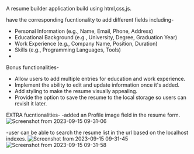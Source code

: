 A resume builder application build using html,css,js. 

have the corresponding fucntionality to add different fields including-

   - Personal Information (e.g., Name, Email, Phone, Address)
   - Educational Background (e.g., University, Degree, Graduation Year)
   - Work Experience (e.g., Company Name, Position, Duration)
   - Skills (e.g., Programming Languages, Tools)
   - 
Bonus functionalities-
- Allow users to add multiple entries for education and work experience.
- Implement the ability to edit and update information once it's added.
- Add styling to make the resume visually appealing.
- Provide the option to save the resume to the local storage so users can revisit it later.

EXTRA fucntionalities-
 -added an Profile image field in the resume form.
![Screenshot from 2023-09-15 09-31-06](https://github.com/AdityaDubey-7/JSosl/assets/140604181/26525191-17b8-4c5a-afb6-adc73604bfc1)



 -user can be able to search the resume list in the url based on the localhost indexes.
![Screenshot from 2023-09-15 09-31-45](https://github.com/AdityaDubey-7/JSosl/assets/140604181/53eab7ea-d154-41fa-8b22-71caf5abb835)
![Screenshot from 2023-09-15 09-31-58](https://github.com/AdityaDubey-7/JSosl/assets/140604181/22637795-a9f4-4e7c-95cf-7b6df1d33215)

